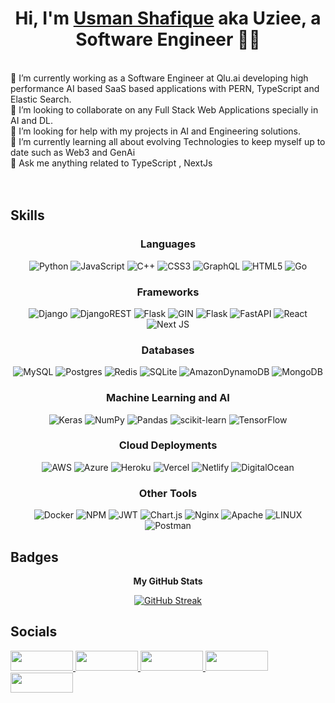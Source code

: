 # <div align="center">Hi, I'm <a href="https://www.linkedin.com/in/usmanshafique4342/">Usman Shafique</a> aka Uziee, a Software Engineer 👨‍💻</div>  
<br>
🔭 I’m currently working as a Software Engineer at Qlu.ai developing high performance AI based SaaS based applications with PERN, TypeScript and Elastic Search.<br>👯 I’m looking to collaborate on any Full Stack Web Applications specially in AI and DL.<br>🤝 I’m looking for help with my projects in AI and Engineering solutions.<br>🌱 I’m currently learning all about evolving Technologies to keep myself up to date such as Web3 and GenAi<br>💬 Ask me anything related to TypeScript , NextJs<br>
<br><br>

## Skills

<div align="center">

### Languages
![Python](https://img.shields.io/badge/python-3670A0?style=for-the-badge&logo=python&logoColor=ffdd54) ![JavaScript](https://img.shields.io/badge/javascript-%23323330.svg?style=for-the-badge&logo=javascript&logoColor=%23F7DF1E) ![C++](https://img.shields.io/badge/c++-%2300599C.svg?style=for-the-badge&logo=c%2B%2B&logoColor=dark) ![CSS3](https://img.shields.io/badge/css3-%231572B6.svg?style=for-the-badge&logo=css3&logoColor=dark) ![GraphQL](https://img.shields.io/badge/-GraphQL-E10098?style=for-the-badge&logo=graphql&logoColor=dark) ![HTML5](https://img.shields.io/badge/html5-%23E34F26.svg?style=for-the-badge&logo=html5&logoColor=dark) ![Go](https://img.shields.io/badge/go-%2300ADD8.svg?style=for-the-badge&logo=go&logoColor=dark)


### Frameworks
![Django](https://img.shields.io/badge/django-%23092E20.svg?style=for-the-badge&logo=django&logoColor=dark) ![DjangoREST](https://img.shields.io/badge/DJANGO-REST-ff1709?style=for-the-badge&logo=django&logoColor=dark&color=ff1709&labelColor=gray) ![Flask](https://img.shields.io/badge/flask-%23000.svg?style=for-the-badge&logo=flask&logoColor=dark) ![GIN](https://img.shields.io/badge/gin-%2300ADD8.svg?style=for-the-badge&logo=go&logoColor=dark) ![Flask](https://img.shields.io/badge/flask-%23000.svg?style=for-the-badge&logo=flask&logoColor=white) ![FastAPI](https://img.shields.io/badge/FastAPI-005571?style=for-the-badge&logo=fastapi) ![React](https://img.shields.io/badge/React-%2361DAFB.svg?style=for-the-badge&logo=react&logoColor=dark) ![Next JS](https://img.shields.io/badge/Next-black?style=for-the-badge&logo=next.js&logoColor=dark)


### Databases
![MySQL](https://img.shields.io/badge/mysql-%2300f.svg?style=for-the-badge&logo=mysql&logoColor=dark) ![Postgres](https://img.shields.io/badge/postgres-%23316192.svg?style=for-the-badge&logo=postgresql&logoColor=dark) ![Redis](https://img.shields.io/badge/redis-%23DD0031.svg?style=for-the-badge&logo=redis&logoColor=dark) ![SQLite](https://img.shields.io/badge/sqlite-%2307405e.svg?style=for-the-badge&logo=sqlite&logoColor=dark) ![AmazonDynamoDB](https://img.shields.io/badge/Amazon%20DynamoDB-4053D6?style=for-the-badge&logo=Amazon%20DynamoDB&logoColor=dark) ![MongoDB](https://img.shields.io/badge/MongoDB-%234ea94b.svg?style=for-the-badge&logo=mongodb&logoColor=dark) 

### Machine Learning and AI
![Keras](https://img.shields.io/badge/Keras-%23D00000.svg?style=for-the-badge&logo=Keras&logoColor=dark) ![NumPy](https://img.shields.io/badge/numpy-%23013243.svg?style=for-the-badge&logo=numpy&logoColor=dark) ![Pandas](https://img.shields.io/badge/pandas-%23150458.svg?style=for-the-badge&logo=pandas&logoColor=dark) ![scikit-learn](https://img.shields.io/badge/scikit--learn-%23F7931E.svg?style=for-the-badge&logo=scikit-learn&logoColor=dark) ![TensorFlow](https://img.shields.io/badge/TensorFlow-%23FF6F00.svg?style=for-the-badge&logo=TensorFlow&logoColor=dark) 

### Cloud Deployments
![AWS](https://img.shields.io/badge/AWS-%23FF9900.svg?style=for-the-badge&logo=amazon-aws&logoColor=dark) ![Azure](https://img.shields.io/badge/azure-%230072C6.svg?style=for-the-badge&logo=azure-devops&logoColor=dark) ![Heroku](https://img.shields.io/badge/heroku-%23430098.svg?style=for-the-badge&logo=heroku&logoColor=dark) ![Vercel](https://img.shields.io/badge/vercel-%23000000.svg?style=for-the-badge&logo=vercel&logoColor=dark) ![Netlify](https://img.shields.io/badge/netlify-%23000000.svg?style=for-the-badge&logo=netlify&logoColor=#00C7B7) ![DigitalOcean](https://img.shields.io/badge/DigitalOcean-%230167ff.svg?style=for-the-badge&logo=digitalOcean&logoColor=dark) 

### Other Tools
![Docker](https://img.shields.io/badge/docker-%230db7ed.svg?style=for-the-badge&logo=docker&logoColor=dark) ![NPM](https://img.shields.io/badge/NPM-%23000000.svg?style=for-the-badge&logo=npm&logoColor=dark) ![JWT](https://img.shields.io/badge/JWT-black?style=for-the-badge&logo=JSON%20web%20tokens) ![Chart.js](https://img.shields.io/badge/chart.js-F5788D.svg?style=for-the-badge&logo=chart.js&logoColor=dark) ![Nginx](https://img.shields.io/badge/nginx-%23009639.svg?style=for-the-badge&logo=nginx&logoColor=dark) ![Apache](https://img.shields.io/badge/apache-%23D42029.svg?style=for-the-badge&logo=apache&logoColor=dark) ![LINUX](https://img.shields.io/badge/Linux-FCC624?style=for-the-badge&logo=linux&logoColor=black) ![Postman](https://img.shields.io/badge/Postman-FF6C37?style=for-the-badge&logo=postman&logoColor=dark)
</div>

<!-- Proudly created with GPRM ( https://gprm.itsvg.in ) -->
  
## Badges
<div align="center">

<b>My GitHub Stats</b>

<a href="https://git.io/streak-stats"><img src="http://github-readme-streak-stats.herokuapp.com?user=uzieee&theme=dark&hide_border=true" alt="GitHub Streak" /></a></div>


## Socials
<div align="center">
<p align="left">
  
  <a href="https://www.github.com/uzieee" target="_blank" rel="noreferrer">
    <img src="https://img.shields.io/badge/GitHub-%23181717.svg?style=for-the-badge&logo=github&logoColor=white" width="100" height="32" />
  </a>
  
  <a href="http://www.instagram.com/uzieeee" target="_blank" rel="noreferrer">
    <img src="https://img.shields.io/badge/Instagram-%23E4405F.svg?style=for-the-badge&logo=instagram&logoColor=white" width="100" height="32" />
  </a>
  
  <a href="https://www.linkedin.com/in/usmanshafique4342" target="_blank" rel="noreferrer">
    <img src="https://img.shields.io/badge/LinkedIn-%230077B5.svg?style=for-the-badge&logo=linkedin&logoColor=white" width="100" height="32" />
  </a>
  
  <a href="http://www.medium.com/@usmanshafique4342" target="_blank" rel="noreferrer">
    <img src="https://img.shields.io/badge/Medium-%2312100E.svg?style=for-the-badge&logo=medium&logoColor=white" width="100" height="32" />
  </a>
  
  <a href="https://www.stackoverflow.com/users/27017658/usman-shafique" target="_blank" rel="noreferrer">
    <img src="https://img.shields.io/badge/Stack%20Overflow-%23FE7A16.svg?style=for-the-badge&logo=stack-overflow&logoColor=white" width="100" height="32" />
  </a>
</p>
</div>
